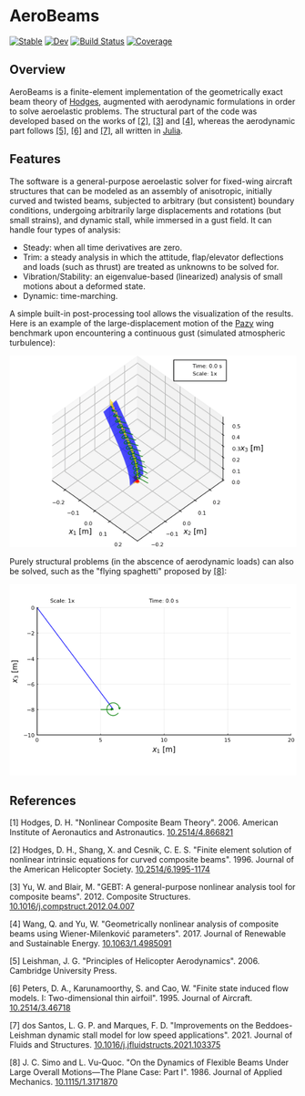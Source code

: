 # AeroBeams

[![Stable](https://img.shields.io/badge/docs-stable-blue.svg)](https://luizpancini.github.io/AeroBeams.jl/stable/)
[![Dev](https://img.shields.io/badge/docs-dev-blue.svg)](https://luizpancini.github.io/AeroBeams.jl/dev/)
[![Build Status](https://github.com/luizpancini/AeroBeams.jl/actions/workflows/CI.yml/badge.svg?branch=main)](https://github.com/luizpancini/AeroBeams.jl/actions/workflows/CI.yml?query=branch%3Amain)
[![Coverage](https://codecov.io/gh/luizpancini/AeroBeams.jl/branch/main/graph/badge.svg)](https://codecov.io/gh/luizpancini/AeroBeams.jl)

## Overview
AeroBeams is a finite-element implementation of the geometrically exact beam theory of [Hodges](#1), augmented with aerodynamic formulations in order to solve aeroelastic problems. The structural part of the code was developed based on the works of [[2]](#2), [[3]](#3) and [[4]](#4), whereas the aerodynamic part follows [[5]](#5), [[6]](#6) and [[7]](#7), all written in [Julia](https://julialang.org/).

## Features
The software is a general-purpose aeroelastic solver for fixed-wing aircraft structures that can be modeled as an assembly of anisotropic, initially curved and twisted beams, subjected to arbitrary (but consistent) boundary conditions, undergoing arbitrarily large displacements and rotations (but small strains), and dynamic stall, while immersed in a gust field. It can handle four types of analysis:

- Steady: when all time derivatives are zero.
- Trim: a steady analysis in which the attitude, flap/elevator deflections and loads (such as thrust) are treated as unknowns to be solved for. 
- Vibration/Stability: an eigenvalue-based (linearized) analysis of small motions about a deformed state.
- Dynamic: time-marching.

A simple built-in post-processing tool allows the visualization of the results. Here is an example of the large-displacement motion of the [Pazy](https://nescacademy.nasa.gov/workshops/AePW3/public/wg/largedeflection) wing benchmark upon encountering a continuous gust (simulated atmospheric turbulence):

![Pazy Wing Continuous 1D Gust Deformation](test/outputs/figures/PazyWingContinuous1DGust/PazyWingContinuous1DGust_deformation.gif)

Purely structural problems (in the abscence of aerodynamic loads) can also be solved, such as the "flying spaghetti" proposed by [[8]](#8):

![flying spaghetti](test/outputs/figures/flyingSpaghetti2D/flyingSpaghetti2D_deformation.gif)

## References
<a id="1">[1]</a> Hodges, D. H. "Nonlinear Composite Beam Theory". 2006. American Institute of Aeronautics and Astronautics. [10.2514/4.866821](https://doi.org/10.2514/4.866821)

<a id="2">[2]</a> Hodges, D. H., Shang, X. and Cesnik, C. E. S. "Finite element solution of nonlinear intrinsic equations for curved composite beams". 1996. Journal of the American Helicopter Society. [10.2514/6.1995-1174](https://doi.org/10.2514/6.1995-1174)

<a id="3">[3]</a> Yu, W. and Blair, M. "GEBT: A general-purpose nonlinear analysis tool for composite beams". 2012. Composite Structures. [10.1016/j.compstruct.2012.04.007](https://doi.org/10.1016/j.compstruct.2012.04.007)

<a id="4">[4]</a> Wang, Q. and Yu, W. "Geometrically nonlinear analysis of composite beams using Wiener-Milenković parameters". 2017. Journal of Renewable and Sustainable Energy. [10.1063/1.4985091](https://doi.org/10.1063/1.4985091)

<a id="5">[5]</a> Leishman, J. G. "Principles of Helicopter Aerodynamics". 2006. Cambridge University Press.

<a id="6">[6]</a> Peters, D. A., Karunamoorthy, S. and Cao, W. "Finite state induced flow models. I: Two-dimensional thin airfoil". 1995. Journal of Aircraft. [10.2514/3.46718](https://doi.org/10.2514/3.46718)

<a id="7">[7]</a> dos Santos, L. G. P. and Marques, F. D. "Improvements on the Beddoes-Leishman dynamic stall model for low speed applications". 2021. Journal of Fluids and Structures. [10.1016/j.jfluidstructs.2021.103375](https://doi.org/10.1016/j.jfluidstructs.2021.103375)

<a id="8">[8]</a> J. C. Simo and L. Vu-Quoc. "On the Dynamics of Flexible Beams Under Large Overall Motions—The Plane Case: Part I". 1986. Journal of Applied Mechanics. [10.1115/1.3171870](https://doi.org/10.1115/1.3171870)
